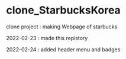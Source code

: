 # clone_StarbucksKorea
clone project : making Webpage of starbucks

2022-02-23 : made this repistory

2022-02-24 : added header menu and badges